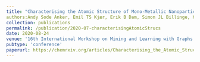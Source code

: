```yaml
---
title: "Characterising the Atomic Structure of Mono-Metallic Nanoparticles from X-Ray Scattering Data Using Conditional Generative Models"
authors:Andy Sode Anker, Emil TS Kjær, Erik B Dam, Simon JL Billinge, Kirsten MØ Jensen, Raghavendra Selvan
collection: publications
permalink: /publication/2020-07-characterisingAtomicStrucs
date: 2020-08-24
venue: '16th International Workshop on Mining and Learning with Graphs'
pubtype: 'conference'
paperurl: https://chemrxiv.org/articles/Characterising_the_Atomic_Structure_of_Mono-Metallic_Nanoparticles_from_X-Ray_Scattering_Data_Using_Conditional_Generative_Models/12662222/1
---
```

